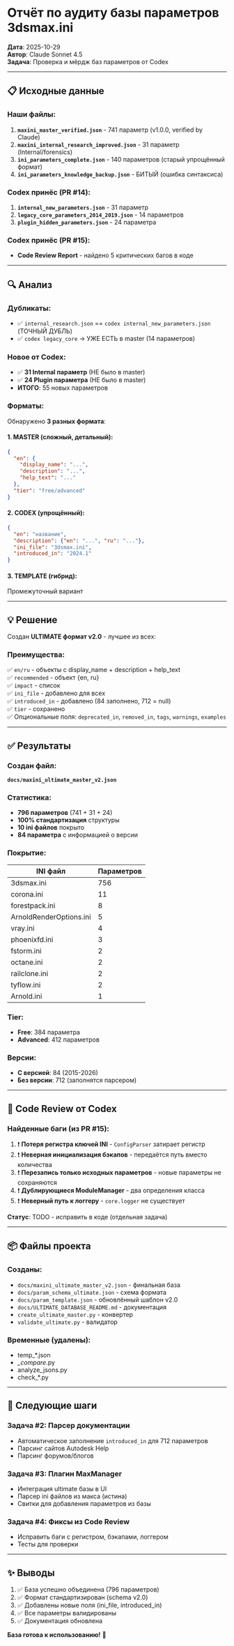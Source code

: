 # Отчёт по аудиту базы параметров 3dsmax.ini

**Дата**: 2025-10-29  
**Автор**: Claude Sonnet 4.5  
**Задача**: Проверка и мёрдж баз параметров от Codex

---

## 📋 Исходные данные

### Наши файлы:
1. **`maxini_master_verified.json`** - 741 параметр (v1.0.0, verified by Claude)
2. **`maxini_internal_research_improved.json`** - 31 параметр (Internal/forensics)
3. **`ini_parameters_complete.json`** - 140 параметров (старый упрощённый формат)
4. **`ini_parameters_knowledge_backup.json`** - БИТЫЙ (ошибка синтаксиса)

### Codex принёс (PR #14):
1. **`internal_new_parameters.json`** - 31 параметр
2. **`legacy_core_parameters_2014_2019.json`** - 14 параметров
3. **`plugin_hidden_parameters.json`** - 24 параметра

### Codex принёс (PR #15):
- **Code Review Report** - найдено 5 критических багов в коде

---

## 🔍 Анализ

### Дубликаты:
- ✅ `internal_research.json` == `codex internal_new_parameters.json` (ТОЧНЫЙ ДУБЛЬ)
- ✅ `codex legacy_core` → УЖЕ ЕСТЬ в master (14 параметров)

### Новое от Codex:
- ✅ **31 Internal параметр** (НЕ было в master)
- ✅ **24 Plugin параметра** (НЕ было в master)
- **ИТОГО**: 55 новых параметров

### Форматы:
Обнаружено **3 разных формата**:

#### 1. MASTER (сложный, детальный):
```json
{
  "en": {
    "display_name": "...",
    "description": "...",
    "help_text": "..."
  },
  "tier": "free/advanced"
}
```

#### 2. CODEX (упрощённый):
```json
{
  "en": "название",
  "description": {"en": "...", "ru": "..."},
  "ini_file": "3dsmax.ini",
  "introduced_in": "2024.1"
}
```

#### 3. TEMPLATE (гибрид):
Промежуточный вариант

---

## 💡 Решение

Создан **ULTIMATE формат v2.0** - лучшее из всех:

### Преимущества:
✅ `en/ru` - объекты с display_name + description + help_text  
✅ `recommended` - объект {en, ru}  
✅ `impact` - список  
✅ `ini_file` - добавлено для всех  
✅ `introduced_in` - добавлено (84 заполнено, 712 = null)  
✅ `tier` - сохранено  
✅ Опциональные поля: `deprecated_in`, `removed_in`, `tags`, `warnings`, `examples`

---

## ✅ Результаты

### Создан файл:
**`docs/maxini_ultimate_master_v2.json`**

### Статистика:
- **796 параметров** (741 + 31 + 24)
- **100% стандартизация** структуры
- **10 ini файлов** покрыто
- **84 параметра** с информацией о версии

### Покрытие:
| INI файл | Параметров |
|----------|------------|
| 3dsmax.ini | 756 |
| corona.ini | 11 |
| forestpack.ini | 8 |
| ArnoldRenderOptions.ini | 5 |
| vray.ini | 4 |
| phoenixfd.ini | 3 |
| fstorm.ini | 2 |
| octane.ini | 2 |
| railclone.ini | 2 |
| tyflow.ini | 2 |
| Arnold.ini | 1 |

### Tier:
- **Free**: 384 параметра
- **Advanced**: 412 параметров

### Версии:
- **С версией**: 84 (2015-2026)
- **Без версии**: 712 (заполнятся парсером)

---

## 🔧 Code Review от Codex

### Найденные баги (из PR #15):
1. ❗ **Потеря регистра ключей INI** - `ConfigParser` затирает регистр
2. ❗ **Неверная инициализация бэкапов** - передаётся путь вместо количества
3. ❗ **Перезапись только исходных параметров** - новые параметры не сохраняются
4. ❗ **Дублирующиеся ModuleManager** - два определения класса
5. ❗ **Неверный путь к логгеру** - `core.logger` не существует

**Статус**: TODO - исправить в коде (отдельная задача)

---

## 📦 Файлы проекта

### Созданы:
- `docs/maxini_ultimate_master_v2.json` - финальная база
- `docs/param_schema_ultimate.json` - схема формата
- `docs/param_template.json` - обновлённый шаблон v2.0
- `docs/ULTIMATE_DATABASE_README.md` - документация
- `create_ultimate_master.py` - конвертер
- `validate_ultimate.py` - валидатор

### Временные (удалены):
- temp_*.json
- *_compare*.py
- analyze_jsons.py
- check_*.py

---

## 🚀 Следующие шаги

### Задача #2: Парсер документации
- Автоматическое заполнение `introduced_in` для 712 параметров
- Парсинг сайтов Autodesk Help
- Парсинг форумов/блогов

### Задача #3: Плагин MaxManager
- Интеграция ultimate базы в UI
- Парсер ini файлов из макса (истина)
- Свитки для добавления параметров из базы

### Задача #4: Фиксы из Code Review
- Исправить баги с регистром, бэкапами, логгером
- Тесты для проверки

---

## ✨ Выводы

1. ✅ База успешно объединена (796 параметров)
2. ✅ Формат стандартизирован (schema v2.0)
3. ✅ Добавлены новые поля (ini_file, introduced_in)
4. ✅ Все параметры валидированы
5. ✅ Документация обновлена

**База готова к использованию!** 🎉

